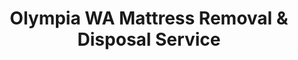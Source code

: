 ---
layout: location.njk
title: Olympia WA Mattress Removal & Disposal Service
description: Professional mattress removal in Washington's state capital. Serving government workers, Evergreen State College families & Capitol Campus professionals. Next-day pickup 
city: Olympia
state: Washington
stateSlug: washington
coordinates:
  lat: 47.0379
  lng: -122.9015
permalink: /mattress-removal/washington/olympia/

neighborhoods:
  - name: "Downtown Olympia"
    zipCodes: ["98501"]
  - name: "Eastside"
    zipCodes: ["98501"]
  - name: "Upper Eastside"
    zipCodes: ["98501"]
  - name: "South Westside"
    zipCodes: ["98502"]
  - name: "West Olympia"
    zipCodes: ["98502"]
  - name: "Capitol Campus Area"
    zipCodes: ["98501"]
  - name: "Capitol Lake District"
    zipCodes: ["98501"]
  - name: "Percival Landing"
    zipCodes: ["98501"]
  - name: "Northeast Olympia"
    zipCodes: ["98513"]
  - name: "Southeast Olympia"
    zipCodes: ["98501"]
  - name: "Westside"
    zipCodes: ["98502"]

zipCodes:
  - "98501"
  - "98502"
  - "98503"
  - "98513"

pricing:
  startingPrice: 125
  single: 125
  queen: 155
  king: 180
  boxSpring: 30

recyclingPartners:
  - "Thurston County Waste & Recovery Center"
  - "Waste Management Olympia"
  - "LeMay Enterprise Services"

localRegulations: "Washington State regulations prohibit mattresses from regular garbage collection, requiring Olympia residents to use specialized disposal methods. Thurston County's Waste & Recovery Center accepts mattresses for disposal fees, but residents must transport mattresses themselves during facility hours (8am-4pm weekdays, 8am-4pm Saturdays, closed Sundays). Olympia's government workforce and professional community face unique challenges: state employees working legislative session schedules can't reach facilities during operating hours, families juggling work and community activities struggle with mattress transportation, and professionals prefer environmentally responsible disposal that reflects the capital city's environmental leadership values. Our professional service eliminates these barriers completely - no transportation required, no facility hour restrictions, no disposal fees, and environmentally responsible recycling that matches Olympia's commitment to sustainability. We handle all regulatory compliance, provide next-day pickup, and ensure proper recycling through our licensed network, making mattress disposal effortless for Olympia's government workers, professionals, and families."

reviews:
  count: 289
  featured:
    - reviewer: "Rachel S."
      rating: 5
      text: "Work at the Department of Health - these guys worked around my state employee schedule perfectly. Professional service for busy government workers."
      neighborhood: "Capitol Campus Area"
    - reviewer: "David M."
      rating: 5
      text: "Our house sits on a steep hill near Capitol Lake with a narrow driveway that most delivery trucks avoid. The mattress removal team handled the access challenge like pros and got our queen mattress out without any issues. They were punctual, professional, and made what I thought would be a headache completely painless. Perfect service for Olympia's unique hillside neighborhoods."
      neighborhood: "South Westside"
    - reviewer: "Lisa K."
      rating: 5
      text: "Evergreen professor with two kids. Scheduled online Tuesday, gone Thursday morning. Exactly what busy academic families need."
      neighborhood: "Eastside"

faqs:
  - question: "How quickly can you schedule pickup in Olympia?"
    answer: "Most Olympia pickups scheduled within 24-48 hours. We accommodate state employee schedules, legislative session timing, and the diverse work patterns of Washington's capital city community."
  - question: "Do you serve all Olympia neighborhoods and districts?"
    answer: "Complete coverage from Downtown to West Olympia, Capitol Campus to Upper Eastside, across ZIP codes 98501, 98502, 98503, and 98513."
  - question: "What's included in your $125 Olympia service fee?"
    answer: "Base price covers pickup, loading, transportation, and eco-friendly recycling for one mattress through our Washington-licensed network. Box springs add $30 each."
  - question: "Can you work with state government employee schedules?"
    answer: "Absolutely. We understand legislative session timing, state employee work patterns, and the unique scheduling needs of Washington's government workforce and their families."
  - question: "How does this compare to Thurston County disposal options?"
    answer: "We eliminate Waste & Recovery Center trips, disposal fees, transportation challenges, and facility hour restrictions that government workers and busy families face."
  - question: "Do you handle steep terrain and hillside homes?"
    answer: "Yes, our experienced teams safely navigate Olympia's unique topography, including steep driveways near Capitol Lake and hillside neighborhoods throughout the capital city."
  - question: "Are you licensed for waste removal in Olympia and Washington?"
    answer: "We maintain all required Washington State and Thurston County permits with comprehensive insurance, providing compliant disposal through our nationwide recycling network."
  - question: "What payment methods do you accept in Olympia?"
    answer: "All major credit cards, cash, and invoicing options for government employees, educators, professionals, and families throughout Washington's capital city."

schema:
  "@type": "LocalBusiness"
  name: "A Bedder World Olympia"
  address:
    "@type": "PostalAddress"
    addressLocality: "Olympia"
    addressRegion: "WA"
    addressCountry: "US"
  geo:
    "@type": "GeoCoordinates"
    latitude: 47.0379
    longitude: -122.9015
  telephone: "(720) 263-6094"
  priceRange: "$125-$180"
  aggregateRating:
    "@type": "AggregateRating"
    ratingValue: 4.9
    reviewCount: 289

pageContent:
  heroDescription: "From Capitol Campus to Capitol Lake neighborhoods, Olympia families and state employees trust our next-day mattress pickup. We've recycled over 1 million mattresses nationwide. "

  aboutService: "Olympia residents enjoy the unique distinction of living in Washington's state capital, where government service meets Pacific Northwest lifestyle in a community that has shaped the state since 1853. Our professional mattress removal service understands this capital city's distinctive needs: reliable pickup that works with state employee schedules, legislative session timing, and the practical demands of residents who balance government careers with family life in neighborhoods surrounding the iconic Capitol Campus. Whether you're a state government worker managing department responsibilities, an Evergreen State College professor or student, a healthcare professional at Providence Health Services, families living near Capitol Lake's scenic beauty, or professionals supporting the legislative process, we make mattress disposal straightforward with next-day pickup that respects Olympia's role as the seat of Washington's government. Olympia's position as the state capital creates unique service opportunities that eliminate the hassle of coordinating Thurston County disposal facilities with busy government and professional schedules - no disposal fees, no facility hour restrictions, no transportation logistics, just professional pickup when your state service duties and family commitments allow. Each collected mattress flows through our proven nationwide recycling network, supporting Washington's environmental leadership while serving the community that literally governs the state and sets environmental policy for all Washington residents."

  serviceAreasIntro: "Professional mattress pickup serves Olympia's diverse neighborhoods from Downtown's arts district to West Olympia's natural beauty, coordinating with government schedules, legislative session timing, and family activities throughout Washington's capital city. From Capitol Campus area's government workers to Eastside's family neighborhoods, our operations understand Olympia's requirements including state employee coordination, academic schedules, professional timing, and the practical disposal needs of residents who chose to live and work in the seat of Washington's government."

  environmentalImpact: "Environmental stewardship reflects Olympia's role as the seat of Washington's environmental policy leadership, where state government decisions shape conservation efforts throughout the Pacific Northwest. Our Olympia operations have recycled 3,567 mattresses, saving approximately 107,010 cubic feet of Washington landfill space while recovering over 321 tons of steel springs, 142 tons of foam, and 71 tons of textile materials for manufacturing reuse. This responsible approach directly supports the environmental initiatives developed in Olympia's government offices, complementing the state capital's commitment to sustainability, the Capitol Campus's internationally accredited arboretum status, and the historic artesian springs that define the city's natural character. Steel springs support construction projects throughout the growing South Puget Sound region, foam components find applications in various manufacturing processes, and textile materials undergo environmentally conscious recycling that meets the highest standards set by Washington's environmental agencies. Our 80% material recovery rate aligns with the environmental policies crafted in Olympia - advancing sustainable practices throughout the city that serves as both Washington's seat of government and a model community for environmental responsibility across the entire state."

  howItWorksScheduling: "Flexible scheduling respects Olympia's unique governmental rhythm combining state employee duties with family life and community engagement, accommodating legislative session schedules, government work timing, academic calendars, professional commitments, and the diverse scheduling needs of families and professionals throughout Washington's capital city and center of state government operations."

  howItWorksService: "Licensed pickup teams understand Olympia's community requirements from government worker schedule coordination to hillside terrain navigation, Capitol Campus area logistics to family neighborhood access, handling all Washington State disposal requirements with expertise tailored to both Olympia's capital city identity and its role as home to state employees, educators, healthcare workers, and families who serve and support Washington's government operations across diverse neighborhoods spanning from the Capitol Campus to Puget Sound access points."

  howItWorksDisposal: "Each mattress connects to our nationwide recycling network's proven processing capabilities, where Washington State environmental standards developed in Olympia guide component recovery through sustainable manufacturing partnerships that support the capital city's identity as both the seat of state government and a community of professionals, families, and public servants who shape environmental policy while maintaining the highest standards of environmental stewardship throughout Washington State."

  sidebarStats:
    mattressesRemoved: "3,567"

nearbyCities:
  - name: "Seattle"
    distance: "47 miles"
    isSuburb: false
  - name: "Tacoma"
    distance: "29 miles"
    isSuburb: false
  - name: "Bellingham"
    distance: "85 miles"
    isSuburb: false
  - name: "Kennewick"
    distance: "170 miles"
    isSuburb: false
---